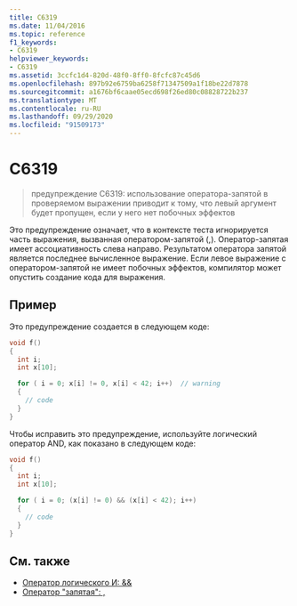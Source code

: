 ```yaml
---
title: C6319
ms.date: 11/04/2016
ms.topic: reference
f1_keywords:
- C6319
helpviewer_keywords:
- C6319
ms.assetid: 3ccfc1d4-820d-48f0-8ff0-8fcfc87c45d6
ms.openlocfilehash: 897b92e6759ba6258f71347509a1f18be22d7878
ms.sourcegitcommit: a1676bf6caae05ecd698f26ed80c08828722b237
ms.translationtype: MT
ms.contentlocale: ru-RU
ms.lasthandoff: 09/29/2020
ms.locfileid: "91509173"
---
```

# <a name="c6319"></a>C6319

> предупреждение C6319: использование оператора-запятой в проверяемом выражении приводит к тому, что левый аргумент будет пропущен, если у него нет побочных эффектов

Это предупреждение означает, что в контексте теста игнорируется часть выражения, вызванная оператором-запятой (,). Оператор-запятая имеет ассоциативность слева направо. Результатом оператора запятой является последнее вычисленное выражение. Если левое выражение с оператором-запятой не имеет побочных эффектов, компилятор может опустить создание кода для выражения.

## <a name="example"></a>Пример

Это предупреждение создается в следующем коде:

```cpp
void f()
{
  int i;
  int x[10];

  for ( i = 0; x[i] != 0, x[i] < 42; i++)  // warning
  {
    // code
  }
}
```

Чтобы исправить это предупреждение, используйте логический оператор AND, как показано в следующем коде:

```cpp
void f()
{
  int i;
  int x[10];

  for ( i = 0; (x[i] != 0) && (x[i] < 42); i++)
  {
    // code
  }
}
```

## <a name="see-also"></a>См. также

- [Оператор логического И: &&](../cpp/logical-and-operator-amp-amp.md)
- [Оператор "запятая": ,](../cpp/comma-operator.md)
